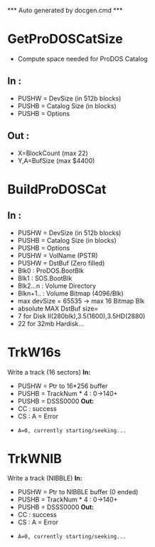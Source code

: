 *** Auto generated by docgen.cmd ***  

# GetProDOSCatSize
+ Compute space needed for ProDOS Catalog

## In :
+ PUSHW = DevSize (in 512b blocks)
+ PUSHB = Catalog Size (in blocks)
+ PUSHB = Options

## Out : 
+ X=BlockCount (max 22)
+ Y,A=BufSize  (max $4400)

# BuildProDOSCat

## In :
+ PUSHW = DevSize (in 512b blocks)
+ PUSHB = Catalog Size (in blocks)
+ PUSHB = Options
+ PUSHW = VolName (PSTR)
+ PUSHW = DstBuf (Zero filled)
 + Blk0 : ProDOS.BootBlk
 + Blk1 : SOS.BootBlk
 + Blk2...n : Volume Directory
 + Blkn+1.. : Volume Bitmap (4096/Blk)
 + max devSize = 65535 ->  max 16 Bitmap Blk
 + absolute MAX DstBuf size=
 + 7 for Disk II(280blk),3.5(1600),3.5HD(2880)
 + 22 for 32mb Hardisk...

# TrkW16s
Write a track (16 sectors)
**In:**
+ PUSHW = Ptr to 16*256 buffer
+ PUSHB = TrackNum * 4	: 0->140+	
+ PUSHB = DSSS0000
**Out:**
+ CC : success
+ CS : A = Error
 +     A=0, currently starting/seeking...

# TrkWNIB
Write a track (NIBBLE)
**In:**
+ PUSHW = Ptr to NIBBLE buffer (0 ended)
+ PUSHB = TrackNum * 4	: 0->140+	
+ PUSHB = DSSS0000
**Out:**
+ CC : success
+ CS : A = Error
 +     A=0, currently starting/seeking...
